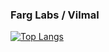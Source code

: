 ### Farg Labs / Vilmal

[![Top Langs](https://github-readme-stats.vercel.app/api/top-langs/?username=farglabs&layout=default)](https://github.com/anuraghazra/github-readme-stats)
